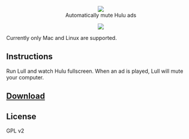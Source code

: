 <p align="center"><img src="https://cloudup.com/cs7mS_O34nu+"><br>
Automatically mute Hulu ads</b></p>

<p align="center"><img src="https://cloudup.com/cPOvATGMYmH+"> </p>

Currently only Mac and Linux are supported. 

## Instructions

Run Lull and watch Hulu fullscreen. When an ad is played, Lull will mute your computer.

## [Download](https://github.com/octalmage/lull/releases/latest)

## License 

GPL v2
